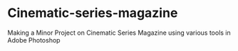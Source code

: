 # Cinematic-series-magazine
Making a Minor Project on Cinematic Series Magazine using various tools in Adobe Photoshop
